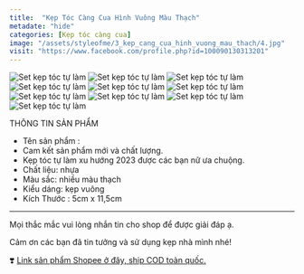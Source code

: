 ```yaml
---
title:  "Kẹp Tóc Càng Cua Hình Vuông Màu Thạch"
metadate: "hide"
categories: [Kẹp tóc càng cua]
image: "/assets/styleofme/3_kep_cang_cua_hinh_vuong_mau_thach/4.jpg"
visit: "https://www.facebook.com/profile.php?id=100090130313201"
---
```


![Set kẹp tóc tự làm](/assets/styleofme/3_kep_cang_cua_hinh_vuong_mau_thach/1.jpg)
![Set kẹp tóc tự làm](/assets/styleofme/3_kep_cang_cua_hinh_vuong_mau_thach/2.jpg)
![Set kẹp tóc tự làm](/assets/styleofme/3_kep_cang_cua_hinh_vuong_mau_thach/3.jpg)
![Set kẹp tóc tự làm](/assets/styleofme/3_kep_cang_cua_hinh_vuong_mau_thach/4.jpg)
![Set kẹp tóc tự làm](/assets/styleofme/3_kep_cang_cua_hinh_vuong_mau_thach/5.jpg)
![Set kẹp tóc tự làm](/assets/styleofme/3_kep_cang_cua_hinh_vuong_mau_thach/6.jpg)
![Set kẹp tóc tự làm](/assets/styleofme/3_kep_cang_cua_hinh_vuong_mau_thach/7.jpg)
![Set kẹp tóc tự làm](/assets/styleofme/3_kep_cang_cua_hinh_vuong_mau_thach/8.jpg)
![Set kẹp tóc tự làm](/assets/styleofme/3_kep_cang_cua_hinh_vuong_mau_thach/9.jpg)
![Set kẹp tóc tự làm](/assets/styleofme/3_kep_cang_cua_hinh_vuong_mau_thach/10.jpg)


THÔNG TIN SẢN PHẨM 
 - Tên sản phẩm : 
 - Cam kết sản phẩm mới và chất lượng.
 - Kẹp tóc tự làm xu hướng 2023 được các bạn nữ ưa chuộng.
 - Chất liệu: nhựa
 - Màu sắc: nhiều màu thạch
 - Kiểu dáng: kẹp vuông
 - Kích Thước : 5cm x 11,5cm 
-------
Mọi thắc mắc vui lòng nhắn tin cho shop để được giải đáp ạ.

Cảm ơn các bạn đã tin tưởng và sử dụng kẹp nhà mình nhé!

❣️ [Link sản phẩm Shopee ở đây, ship COD toàn quốc.](https://shopee.vn/K%E1%BA%B9p-T%C3%B3c-C%C3%A0ng-Cua-H%C3%ACnh-Vu%C3%B4ng-M%C3%A0u-Th%E1%BA%A1ch-Styleofme-i.956882496.22827522437)
